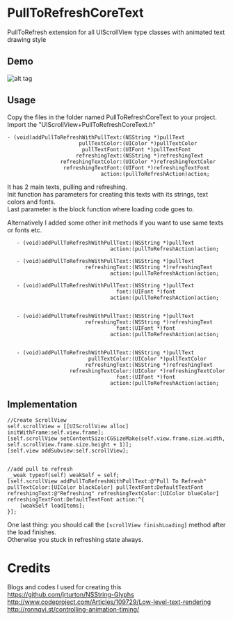 PullToRefreshCoreText
=====================

PullToRefresh extension for all UIScrollView type classes with animated text drawing style<br>

Demo
----

![alt tag](https://raw.githubusercontent.com/cemolcay/PullToRefreshCoreText/master/demo.gif)


Usage
-----
Copy the files in the folder named PullToRefreshCoreText to your project. <br>
Import the "UIScrollView+PullToRefreshCoreText.h"

	- (void)addPullToRefreshWithPullText:(NSString *)pullText
	                       pullTextColor:(UIColor *)pullTextColor
	                        pullTextFont:(UIFont *)pullTextFont
	                      refreshingText:(NSString *)refreshingText
	                 refreshingTextColor:(UIColor *)refreshingTextColor
	                  refreshingTextFont:(UIFont *)refreshingTextFont
	                              action:(pullToRefreshAction)action;

It has 2 main texts, pulling and refreshing. <br>
Init function has parameters for creating this texts with its strings, text colors and fonts. <br> 
Last parameter is the block function where loading code goes to. <br>

Alternatively I added some other init methods if you want to use same texts or fonts etc. <br>

	   - (void)addPullToRefreshWithPullText:(NSString *)pullText
	                                 action:(pullToRefreshAction)action;
	   
	   - (void)addPullToRefreshWithPullText:(NSString *)pullText
	                         refreshingText:(NSString *)refreshingText
	                                 action:(pullToRefreshAction)action;
	   
	   - (void)addPullToRefreshWithPullText:(NSString *)pullText
	                                   font:(UIFont *)font
	                                 action:(pullToRefreshAction)action;
	   
	   
	   - (void)addPullToRefreshWithPullText:(NSString *)pullText
	                         refreshingText:(NSString *)refreshingText
	                                   font:(UIFont *)font
	                                 action:(pullToRefreshAction)action;
	   
	   
	   - (void)addPullToRefreshWithPullText:(NSString *)pullText
	                          pullTextColor:(UIColor *)pullTextColor
	                         refreshingText:(NSString *)refreshingText
	                    refreshingTextColor:(UIColor *)refreshingTextColor
	                                   font:(UIFont *)font
	                                 action:(pullToRefreshAction)action;


Implementation
--------------

    //Create ScrollView
    self.scrollView = [[UIScrollView alloc] initWithFrame:self.view.frame];
    [self.scrollView setContentSize:CGSizeMake(self.view.frame.size.width, self.scrollView.frame.size.height + 1)];
    [self.view addSubview:self.scrollView];

    
    //add pull to refresh
    __weak typeof(self) weakSelf = self;
    [self.scrollView addPullToRefreshWithPullText:@"Pull To Refresh" pullTextColor:[UIColor blackColor] pullTextFont:DefaultTextFont refreshingText:@"Refreshing" refreshingTextColor:[UIColor blueColor] refreshingTextFont:DefaultTextFont action:^{
        [weakSelf loadItems];
    }];


One last thing: you should call the `[scrollView finishLoading]` method after the load finishes.<br>
Otherwise you stuck in refreshing state always.

Credits
=======

Blogs and codes I used for creating this<br>
https://github.com/jrturton/NSString-Glyphs<br>
http://www.codeproject.com/Articles/109729/Low-level-text-rendering<br>
http://ronnqvi.st/controlling-animation-timing/<br>
